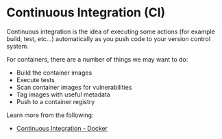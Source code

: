 # Continuous Integration (CI)

Continuous integration is the idea of executing some actions (for example build, test, etc...) automatically as you push code to your version control system.

For containers, there are a number of things we may want to do:

- Build the container images
- Execute tests
- Scan container images for vulnerabilities
- Tag images with useful metadata
- Push to a container registry

Learn more from the following:

- [Continuous Integration - Docker](https://courses.devopsdirective.com/docker-beginner-to-pro/lessons/11-development-workflow/04-continuous-integration-github-actions)